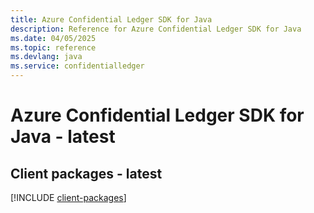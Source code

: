 ```yaml
---
title: Azure Confidential Ledger SDK for Java
description: Reference for Azure Confidential Ledger SDK for Java
ms.date: 04/05/2025
ms.topic: reference
ms.devlang: java
ms.service: confidentialledger
---
```

# Azure Confidential Ledger SDK for Java - latest

## Client packages - latest
[!INCLUDE [client-packages](confidential-ledger-client-index.md)]